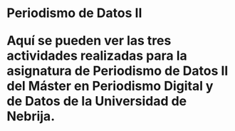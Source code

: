 <h1>Periodismo de Datos II</>
<p>Aquí se pueden ver las tres actividades realizadas para la asignatura de Periodismo de Datos II del Máster en Periodismo Digital y de Datos de la Universidad de Nebrija.</p>
